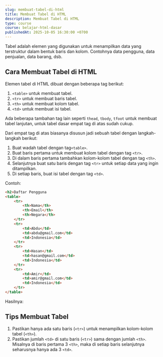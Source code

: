 ```yaml
---
slug: membuat-tabel-di-html
title: Membuat Tabel di HTML
description: Membuat Tabel di HTML
type: course
course: belajar-html-dasar
publishedAt: 2025-10-05 16:30:00 +0700
---
```


Tabel adalah elemen yang digunakan untuk menampilkan data yang terstruktur dalam bentuk baris dan kolom. Contohnya data pengguna, data penjualan, data barang, dsb.

## Cara Membuat Tabel di HTML

Elemen tabel di HTML dibuat dengan beberapa tag berikut:

1. `<table>` untuk membuat tabel.
2. `<tr>` untuk membuat baris tabel.
3. `<th>` untuk membuat kolom tabel.
4. `<td>` untuk membuat isi tabel.

Ada beberapa tambahan tag lain seperti `thead`, `tbody`, `tfoot` untuk membuat tabel lanjutan, untuk tabel dasar empat tag di atas sudah cukup.

Dari empat tag di atas biasanya disusun jadi sebuah tabel dengan langkah-langkah berikut:

1. Buat wadah tabel dengan tag`<table>`.
2. Buat baris pertama untuk membuat kolom tabel dengan tag `<tr>`.
3. Di dalam baris pertama tambahkan kolom-kolom tabel dengan tag `<th>`.
4. Selanjutnya buat satu baris dengan tag `<tr>` untuk setiap data yang ingin ditampilkan.
5. Di setiap baris, buat isi tabel dengan tag `<td>`.

Contoh:

```html
<h2>Daftar Pengguna
<table>
    <tr>
        <th>Nama</th>
        <th>Email</th>
        <th>Negara</th>
    </tr>
    <tr>
        <td>Abdu</td>
        <td>abdu@gmail.com</td>
        <td>Indonesia</td>
    </tr>
    <tr>
        <td>Hasan</td>
        <td>hasan@gmail.com</td>
        <td>Indonesia</td>
    </tr>
    <tr>
        <td>Amir</td>
        <td>amir@gmail.com</td>
        <td>Indonesia</td>
    </tr>
</table>
```

Hasilnya:

## Tips Membuat Tabel

1. Pastikan hanya ada satu baris (`<tr>`) untuk menampilkan kolom-kolom tabel (`<th>`).
2. Pastikan jumlah `<td>` di satu baris (`<tr>`) sama dengan jumlah `<th>`. Misalnya di baris pertama 3 `<th>`, maka di setiap baris selanjutnya seharusnya hanya ada 3 `<td>`.